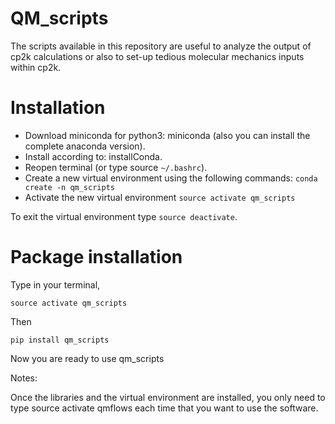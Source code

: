 # QM_scripts
The scripts available in this repository are useful to analyze the output of cp2k calculations or also to set-up tedious molecular mechanics inputs within cp2k. 

# Installation
 - Download miniconda for python3: miniconda (also you can install the complete anaconda version).
 - Install according to: installConda.
 - Reopen terminal (or type source ``~/.bashrc``).
 - Create a new virtual environment using the following commands:
        ``conda create -n qm_scripts``
 - Activate the new virtual environment
        ``source activate qm_scripts``

To exit the virtual environment type ``source deactivate``.

# Package installation

Type in your terminal,

    source activate qm_scripts

Then

    pip install qm_scripts

Now you are ready to use qm_scripts

Notes:

Once the libraries and the virtual environment are installed, you only need to type source activate qmflows each time that you want to use the software.

